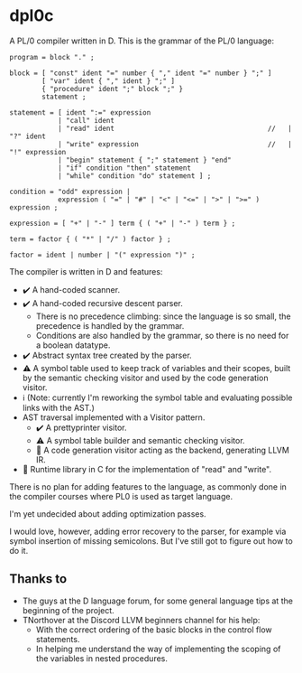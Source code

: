# dpl0c

A PL/0 compiler written in D. This is the grammar of the PL/0 language:

``` BNF
program = block "." ;

block = [ "const" ident "=" number { "," ident "=" number } ";" ]
        [ "var" ident { "," ident } ";" ]
        { "procedure" ident ";" block ";" }
        statement ;

statement = [ ident ":=" expression
            | "call" ident 
            | "read" ident                                      //   | "?" ident 
            | "write" expression                                //   | "!" expression 
            | "begin" statement { ";" statement } "end" 
            | "if" condition "then" statement 
            | "while" condition "do" statement ] ;

condition = "odd" expression |
            expression ( "=" | "#" | "<" | "<=" | ">" | ">=" ) expression ;

expression = [ "+" | "-" ] term { ( "+" | "-" ) term } ;

term = factor { ( "*" | "/" ) factor } ;

factor = ident | number | "(" expression ")" ;
```

The compiler is written in D and features:

- :heavy_check_mark: A hand-coded scanner.
- :heavy_check_mark: A hand-coded recursive descent parser.
  - There is no precedence climbing: since the language is so small, the precedence is handled by the grammar.
  - Conditions are also handled by the grammar, so there is no need for a boolean datatype.
- :heavy_check_mark: Abstract syntax tree created by the parser.
- :warning: A symbol table used to keep track of variables and their scopes, built by the semantic checking visitor and used by the code generation visitor.
- :information_source: (Note: currently I'm reworking the symbol table and evaluating possible links with the AST.)
- AST traversal implemented with a Visitor pattern.
  - :heavy_check_mark: A prettyprinter visitor.
  - :warning: A symbol table builder and semantic checking visitor.
  - :construction: A code generation visitor acting as the backend, generating LLVM IR.
- :construction: Runtime library in C for the implementation of "read" and "write".

There is no plan for adding features to the language, as commonly done in the compiler courses where PL0 is used as target language.

I'm yet undecided about adding optimization passes.

I would love, however, adding error recovery to the parser, for example via symbol insertion of missing semicolons. But I've still got to figure out how to do it.

## Thanks to

- The guys at the D language forum, for some general language tips at the beginning of the project.
- TNorthover at the Discord LLVM beginners channel for his help:
  - With the correct ordering of the basic blocks in the control flow statements.
  - In helping me understand the way of implementing the scoping of the variables in nested procedures.

